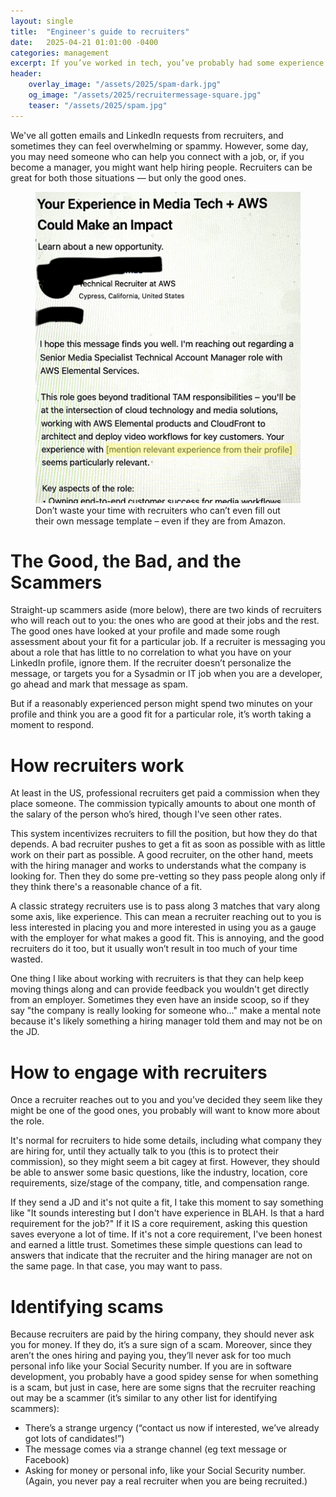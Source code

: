 ```yaml
---
layout: single
title:  "Engineer's guide to recruiters"
date:   2025-04-21 01:01:00 -0400
categories: management
excerpt: If you’ve worked in tech, you’ve probably had some experience with recruiters -- even in bear markets most of us get messages from recruiters. Let’s talk about how to make the most of these experiences.
header:
    overlay_image: "/assets/2025/spam-dark.jpg"
    og_image: "/assets/2025/recruitermessage-square.jpg"
    teaser: "/assets/2025/spam.jpg"
---
```


We've all gotten emails and LinkedIn requests from recruiters, and sometimes they can feel overwhelming or spammy. However, some day, you may need someone who can help you connect with a job, or, if you become a manager, you might want help hiring people. Recruiters can be great for both those situations — but only the good ones.

<figure>
    <img 
		 src="/assets/2025/recruitermessage.jpg"
         alt="screenshot of a message from a recruiter with the text 'mention relevant experience from their profile' highlighted">
    <figcaption>Don’t waste your time with recruiters who can’t even fill out their own message template – even if they are from Amazon.</figcaption>
</figure>


# The Good, the Bad, and the Scammers

Straight-up scammers aside (more below), there are two kinds of recruiters who will reach out to you: the ones who are good at their jobs and the rest. The good ones have looked at your profile and made some rough assessment about your fit for a particular job. If a recruiter is messaging you about a role that has little to no correlation to what you have on your LinkedIn profile, ignore them. If the recruiter doesn’t personalize the message, or targets you for a Sysadmin or IT job when you are a developer, go ahead and mark that message as spam.

But if a reasonably experienced person might spend two minutes on your profile and think you are a good fit for a particular role, it’s worth taking a moment to respond.

# How recruiters work

At least in the US, professional recruiters get paid a commission when they place someone. The commission typically amounts to about one month of the salary of the person who’s hired, though I've seen other rates.

This system incentivizes recruiters to fill the position, but how they do that depends. A bad recruiter pushes to get a fit as soon as possible with as little work on their part as possible. A good recruiter, on the other hand, meets with the hiring manager and works to understands what the company is looking for. Then they do some pre-vetting so they pass people along only if they think there's a reasonable chance of a fit.

A classic strategy recruiters use is to pass along 3 matches that vary along some axis, like experience. This can mean a recruiter reaching out to you is less interested in placing you and more interested in using you as a gauge with the employer for what makes a good fit. This is annoying, and the good recruiters do it too, but it usually won’t result in too much of your time wasted.

One thing I like about working with recruiters is that they can help keep moving things along and can provide feedback you wouldn't get directly from an employer. Sometimes they even have an inside scoop, so if they say "the company is really looking for someone who..." make a mental note because it's likely something a hiring manager told them and may not be on the JD.

# How to engage with recruiters

Once a recruiter reaches out to you and you’ve decided they seem like they might be one of the good ones, you probably will want to know more about the role.

It's normal for recruiters to hide some details, including what company they are hiring for, until they actually talk to you (this is to protect their commission), so they might seem a bit cagey at first. However, they should be able to answer some basic questions, like the industry, location, core requirements, size/stage of the company, title, and compensation range.

If they send a JD and it's not quite a fit, I take this moment to say something like "It sounds interesting but I don't have experience in BLAH. Is that a hard requirement for the job?" If it IS a core requirement, asking this question saves everyone a lot of time. If it's not a core requirement, I've been honest and earned a little trust. Sometimes these simple questions can lead to answers that indicate that the recruiter and the hiring manager are not on the same page. In that case, you may want to pass.

# Identifying scams

Because recruiters are paid by the hiring company, they should never ask you for money. If they do, it’s a sure sign of a scam. Moreover, since they aren’t the ones hiring and paying you, they’ll never ask for too much personal info like your Social Security number. If you are in software development, you probably have a good spidey sense for when something is a scam, but just in case, here are some signs that the recruiter reaching out may be a scammer (it’s similar to any other list for identifying scammers):

* There’s a strange urgency (“contact us now if interested, we’ve already got lots of candidates!”)
* The message comes via a strange channel (eg text message or Facebook)
* Asking for money or personal info, like your Social Security number. (Again, you never pay a real recruiter when you are being recruited.)